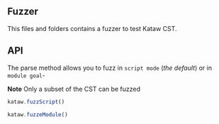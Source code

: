 ## Fuzzer

This files and folders contains a fuzzer to test Kataw CST.

## API

The parse method allows you to fuzz in `script mode` (*the default*) or in `module goal`-

**Note** Only a subset of the CST can be fuzzed

```ts
kataw.fuzzScript()

kataw.fuzzeModule()
```

